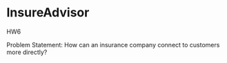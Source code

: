 # InsureAdvisor
HW6

Problem Statement: How can an insurance company connect to customers more directly? 
